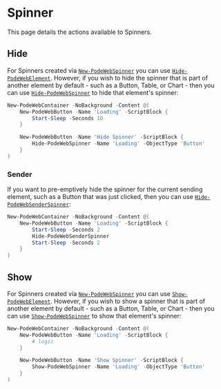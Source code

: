 # Spinner

This page details the actions available to Spinners.

## Hide

For Spinners created via [`New-PodeWebSpinner`](../../../Functions/Elements/New-PodeWebSpinner) you can use [`Hide-PodeWebElement`](../../../Functions/Actions/Hide-PodeWebElement). However, if you wish to hide the spinner that is part of another element by default - such as a Button, Table, or Chart - then you can use [`Hide-PodeWebSpinner`](../../../Functions/Actions/Hide-PodeWebSpinner) to hide that element's spinner:

```powershell
New-PodeWebContainer -NoBackground -Content @(
    New-PodeWebButton -Name 'Loading' -ScriptBlock {
        Start-Sleep -Seconds 10
    }

    New-PodeWebButton -Name 'Hide Spinner' -ScriptBlock {
        Hide-PodeWebSpinner -Name 'Loading' -ObjectType 'Button'
    }
)
```

### Sender

If you want to pre-emptively hide the spinner for the current sending element, such as a Button that was just clicked, then you can use [`Hide-PodeWebSenderSpinner`](../../../Functions/Actions/Hide-PodeWebSenderSpinner):

```powershell
New-PodeWebContainer -NoBackground -Content @(
    New-PodeWebButton -Name 'Loading' -ScriptBlock {
        Start-Sleep -Seconds 2
        Hide-PodeWebSenderSpinner
        Start-Sleep -Seconds 2
    }
)
```

## Show

For Spinners created via [`New-PodeWebSpinner`](../../../Functions/Elements/New-PodeWebSpinner) you can use [`Show-PodeWebElement`](../../../Functions/Actions/Show-PodeWebElement). However, if you wish to show a spinner that is part of another element by default - such as a Button, Table, or Chart - then you can use [`Show-PodeWebSpinner`](../../../Functions/Actions/Show-PodeWebSpinner) to show that element's spinner:

```powershell
New-PodeWebContainer -NoBackground -Content @(
    New-PodeWebButton -Name 'Loading' -ScriptBlock {
        # logic
    }

    New-PodeWebButton -Name 'Show Spinner' -ScriptBlock {
        Show-PodeWebSpinner -Name 'Loading' -ObjectType 'Button'
    }
)
```
